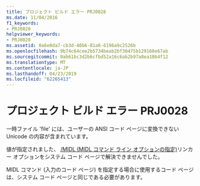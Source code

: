 ```yaml
---
title: プロジェクト ビルド エラー PRJ0028
ms.date: 11/04/2016
f1_keywords:
- PRJ0028
helpviewer_keywords:
- PRJ0028
ms.assetid: 0a6e0da7-cb3d-40b6-81a6-6196a9c2526b
ms.openlocfilehash: 9b74c64cee2b5734beab2bf30475b129160e67ab
ms.sourcegitcommit: 0ab61bc3d2b6cfbd52a16c6ab2b97a8ea1864f12
ms.translationtype: MT
ms.contentlocale: ja-JP
ms.lasthandoff: 04/23/2019
ms.locfileid: "62265413"
---
```

# <a name="project-build-error-prj0028"></a>プロジェクト ビルド エラー PRJ0028

一時ファイル 'file' には、ユーザーの ANSI コード ページに変換できない Unicode の内容が含まれています。

値が指定されました、 [/MIDL (MIDL コマンド ライン オプションの指定)](../../build/reference/midl-specify-midl-command-line-options.md)リンカー オプションをシステム コード ページで解決できませんでした。

MIDL コマンド (入力のコード ページ) を指定する場合に使用するコード ページは、システム コード ページと同じである必要があります。